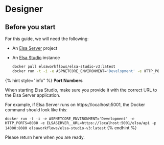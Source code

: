 # Designer

## Before you start﻿ <a href="#before-you-start" id="before-you-start"></a>

For this guide, we will need the following:

* An [Elsa Server](https://elsa-workflows.github.io/elsa-documentation/elsa-server.html?section=Designer) project
*   An [Elsa Studio](https://elsa-workflows.github.io/elsa-documentation/docker.html?section=Designer#elsa-studio) instance

    ```bash
    docker pull elsaworkflows/elsa-studio-v3:latest
    docker run -t -i -e ASPNETCORE_ENVIRONMENT='Development' -e HTTP_PORTS=8080 -e ELSASERVER__URL=https://localhost:5001/elsa/api -p 14000:8080 elsaworkflows/elsa-studio-v3:latest
    ```



{% hint style="info" %}
**Port Numbers**

When starting Elsa Studio, make sure you provide it with the correct URL to the Elsa Server application.

For example, if Elsa Server runs on https://localhost:5001, the Docker command should look like this:

`docker run -t -i -e ASPNETCORE_ENVIRONMENT='Development' -e HTTP_PORTS=8080 -e ELSASERVER__URL=https://localhost:5001/elsa/api -p 14000:8080 elsaworkflows/elsa-studio-v3:latest`
{% endhint %}

Please return here when you are ready.

